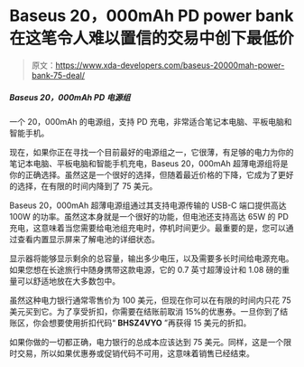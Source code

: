 # Baseus 20，000mAh PD power bank 在这笔令人难以置信的交易中创下最低价

> 原文：<https://www.xda-developers.com/baseus-20000mah-power-bank-75-deal/>

##### Baseus 20，000mAh PD 电源组

一个 20，000mAh 的电源组，支持 PD 充电，非常适合笔记本电脑、平板电脑和智能手机。

现在，如果你正在寻找一个目前最好的电源组之一，它很薄，有足够的电力为你的笔记本电脑、平板电脑和智能手机充电，Baseus 20，000mAh 超薄电源组将是你的正确选择。虽然这是一个很好的选择，但随着最近价格的下降，它成为了更好的选择，在有限的时间内降到了 75 美元。

Baseus 20，000mAh 超薄电源组通过其支持电源传输的 USB-C 端口提供高达 100W 的功率。虽然这本身就是一个很好的功能，但电池还支持高达 65W 的 PD 充电，这意味着当您需要给电池组充电时，停机时间更少。最重要的是，您可以通过查看内置显示屏来了解电池的详细状态。

显示器将能够显示剩余的总容量，输出多少电压，以及需要多长时间给电源充电。如果您想在长途旅行中随身携带这款电源，它的 0.7 英寸超薄设计和 1.08 磅的重量可以舒适地放在大多数包中。

虽然这种电力银行通常零售价为 100 美元，但现在你可以在有限的时间内只花 75 美元买到它。为了享受折扣，你需要在结账前取消 15%的优惠券。一旦你到了结账区，你会想要使用折扣代码“ **BHSZ4VYO** ”再获得 15 美元的折扣。

如果你做的一切都正确，电力银行的总成本应该达到 75 美元。同样，这是一个限时交易，所以如果优惠券或促销代码不可用，这意味着销售已经结束。